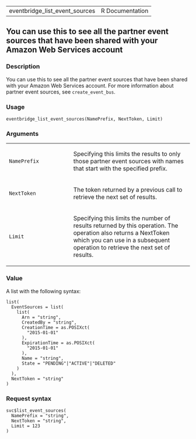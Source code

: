 <table style="width: 100%;">
<tbody>
<tr class="odd">
<td>eventbridge_list_event_sources</td>
<td style="text-align: right;">R Documentation</td>
</tr>
</tbody>
</table>

## You can use this to see all the partner event sources that have been shared with your Amazon Web Services account

### Description

You can use this to see all the partner event sources that have been
shared with your Amazon Web Services account. For more information about
partner event sources, see `create_event_bus`.

### Usage

    eventbridge_list_event_sources(NamePrefix, NextToken, Limit)

### Arguments

<table>
<colgroup>
<col style="width: 35%" />
<col style="width: 65%" />
</colgroup>
<tbody>
<tr class="odd">
<td><code
id="eventbridge_list_event_sources_:_NamePrefix">NamePrefix</code></td>
<td><p>Specifying this limits the results to only those partner event
sources with names that start with the specified prefix.</p></td>
</tr>
<tr class="even">
<td><code
id="eventbridge_list_event_sources_:_NextToken">NextToken</code></td>
<td><p>The token returned by a previous call to retrieve the next set of
results.</p></td>
</tr>
<tr class="odd">
<td><code id="eventbridge_list_event_sources_:_Limit">Limit</code></td>
<td><p>Specifying this limits the number of results returned by this
operation. The operation also returns a NextToken which you can use in a
subsequent operation to retrieve the next set of results.</p></td>
</tr>
</tbody>
</table>

### Value

A list with the following syntax:

    list(
      EventSources = list(
        list(
          Arn = "string",
          CreatedBy = "string",
          CreationTime = as.POSIXct(
            "2015-01-01"
          ),
          ExpirationTime = as.POSIXct(
            "2015-01-01"
          ),
          Name = "string",
          State = "PENDING"|"ACTIVE"|"DELETED"
        )
      ),
      NextToken = "string"
    )

### Request syntax

    svc$list_event_sources(
      NamePrefix = "string",
      NextToken = "string",
      Limit = 123
    )
